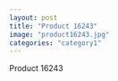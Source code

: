 ```yaml
---
layout: post
title: "Product 16243"
image: "product16243.jpg"
categories: "category1"
---
```

Product 16243
